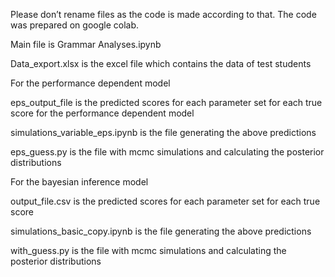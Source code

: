 
Please don’t rename files as the code is made according to that. 
The code was prepared on google colab.

Main file is Grammar Analyses.ipynb

Data_export.xlsx is the excel file which contains the data of test students


For the performance dependent model

eps_output_file is the predicted scores for each parameter set for each true score for the performance dependent model

simulations_variable_eps.ipynb is the file generating the above predictions

eps_guess.py is the file with mcmc simulations and calculating the posterior distributions

For the bayesian inference model

output_file.csv  is the predicted scores for each parameter set for each true score

simulations_basic_copy.ipynb is the file generating the above predictions

with_guess.py is the file with mcmc simulations and calculating the posterior distributions


  
